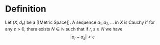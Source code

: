 # Definition

Let $(X, d_{x})$ be a [[Metric Space]]. A sequence $a_{1}, a_{2},\dots$ in $X$ is Cauchy if for any $\varepsilon>0$, there exists $N \in \mathbb{N}$ such that if $r,s \geq N$ we have
$$
|a_{r}-a_{s}| <\varepsilon
$$
